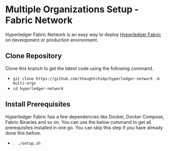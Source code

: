 Multiple Organizations Setup - Fabric Network
======

Hyperledger Fabric Network is an easy way to deploy [Hyperledger Fabric](https://www.hyperledger.org/projects/fabric) on development or production environment.


## Clone Repository
Clone this branch to get the latest code using the following command.

* `git clone https://github.com/thoughtchimp/hyperledger-network -b multi-orgs`
* `cd hyperledger-network`


## Install Prerequisites
Hyperledger Fabric has a few dependencies like Docker, Docker Compose, Fabric Binaries and so on. You can use the below command to get all prerequisites installed in one go. You can skip this step if you have already done this before.

* `. ./setup.sh`